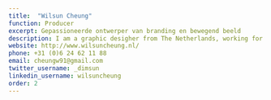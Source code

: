 ```yaml
---
title:  "Wilsun Cheung"
function: Producer
excerpt: Gepassioneerde ontwerper van branding en bewegend beeld
description: I am a graphic desigher from The Netherlands, working for my self since 2009 and recently under the name Studio 210 as a collective of creative designer and developers.
website: http://www.wilsuncheung.nl/
phone: +31 (0)6 24 62 11 88
email: cheungw91@gmail.com
twitter_username: _dimsun
linkedin_username: wilsuncheung
order: 2
---
```

